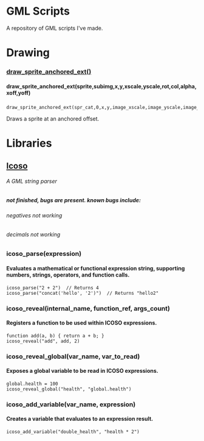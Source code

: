 # GML Scripts
A repository of GML scripts I've made.

# Drawing
### [draw_sprite_anchored_ext()](https://github.com/13eryllium/gml-scripts/blob/9e4363f2e4a52d2fb067001b23697e5dc70fb282/scripts/draw_sprite_anchored.gml)
#### draw_sprite_anchored_ext(sprite,subimg,x,y,xscale,yscale,rot,col,alpha,xoff,yoff)
#####
```gml
draw_sprite_anchored_ext(spr_cat,0,x,y,image_xscale,image_yscale,image_angle,image_blend,image_alpha,0.5,0);
```
Draws a sprite at an anchored offset.

# Libraries
## [Icoso](https://github.com/13eryllium/gml-scripts/blob/e8a9b1674c06b117e2beea961a45325c323eeaf4/scripts/icoso.gml)
###### A GML string parser
##### not finished, bugs are present. known bugs include:
###### negatives not working
###### decimals not working
### icoso_parse(expression)
#### Evaluates a mathematical or functional expression string, supporting numbers, strings, operators, and function calls.

```gml
icoso_parse("2 + 2")  // Returns 4
icoso_parse("concat('hello', '2')")  // Returns "hello2"
```

### icoso_reveal(internal_name, function_ref, args_count)
#### Registers a function to be used within ICOSO expressions.

```gml
function add(a, b) { return a + b; }
icoso_reveal("add", add, 2)
```

### icoso_reveal_global(var_name, var_to_read)
#### Exposes a global variable to be read in ICOSO expressions.

```gml
global.health = 100
icoso_reveal_global("health", "global.health")
```

### icoso_add_variable(var_name, expression)
#### Creates a variable that evaluates to an expression result.

```gml
icoso_add_variable("double_health", "health * 2")
```
